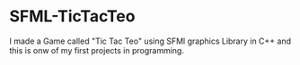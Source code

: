 # SFML-TicTacTeo
I made a Game called "Tic Tac Teo" using SFMl graphics Library in C++ and this is onw of my first projects in programming.

